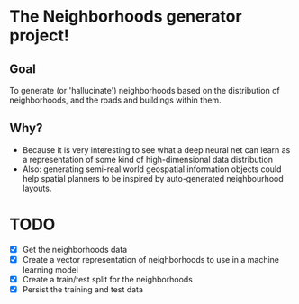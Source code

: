 # The Neighborhoods generator project!

## Goal
 To generate (or 'hallucinate') neighborhoods based on the distribution of neighborhoods, and the roads and buildings within them.
 
## Why?
- Because it is very interesting to see what a deep neural net can learn as a representation of some kind of high-dimensional data distribution
- Also: generating semi-real world geospatial information objects could help spatial planners to be inspired by auto-generated neighbourhood layouts.

# TODO
- [x] Get the neighborhoods data
- [x] Create a vector representation of neighborhoods to use in a machine learning model
- [x] Create a train/test split for the neighborhoods
- [x] Persist the training and test data
